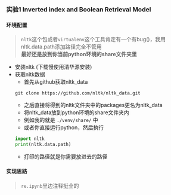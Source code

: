 ### 实验1 **Inverted index and Boolean Retrieval Model**  

#### 环境配置  
> `nltk`这个包或者`virtualenv`这个工具肯定有一个有bug()，我用nltk.data.path添加路径完全不管用    
> **最好还是放到你当前python环境的share文件夹里**  
- 安装nltk (下载慢使用清华源安装)
- 获取nltk数据
  - 首先从github获取nltk_data
  ```shell
  git clone https://github.com/nltk/nltk_data.git
  ```
  - 之后直接将得到的nltk文件夹中的packages更名为nltk_data
  - 将nltk_data放到python环境的share文件夹内  
  - 例如我的就是 `./venv/share/` 中  
  - 或者你直接运行python，然后执行
  ```python
  import nltk
  print(nltk.data.path)
  ```
  - 打印的路径就是你需要放进去的路径
#### 实现思路  
> `re.ipynb`里边注释挺全的  
